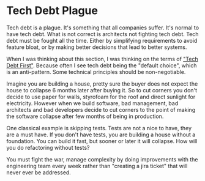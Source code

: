 # Tech Debt Plague

Tech debt is a plague. It's something that all companies suffer. It's normal to have tech debt. What is not correct is architects not fighting tech debt. Tech debt must be fought all the time. Either by simplifying requirements to avoid feature bloat, or by making better decisions that lead to better systems.

When I was thinking about this section, I was thinking on the terms of ["Tech Debt First"](https://diego-pacheco.blogspot.com/2024/04/tech-debt-first.html). Because often I see tech debt being the "default choice", which is an anti-pattern. Some technical principles should be non-negotiable.

Imagine you are building a house, pretty sure the buyer does not expect the house to collapse 6 months later after buying it. So to cut corners you don't decide to use paper for walls, styrofoam for the roof and direct sunlight for electricity. However when we build software, bad management, bad architects and bad developers decide to cut corners to the point of making the software collapse after few months of being in production.

One classical example is skipping tests. Tests are not a nice to have, they are a must have. If you don't have tests, you are building a house without a foundation. You can build it fast, but sooner or later it will collapse. How will you do refactoring without tests?

You must fight the war, manage complexity by doing improvements with the engineering team every week rather than "creating a jira ticket" that will never ever be addressed.